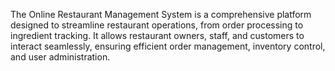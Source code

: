 The Online Restaurant Management System is a comprehensive platform designed to streamline restaurant operations, from order processing to ingredient tracking. It allows restaurant owners, staff, and customers to interact seamlessly, ensuring efficient order management, inventory control, and user administration.
